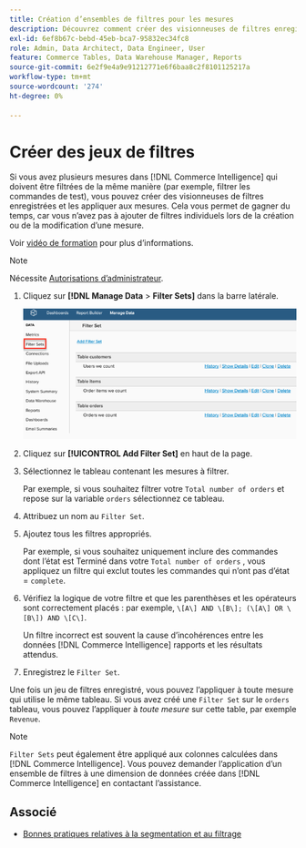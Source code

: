 ```yaml
---
title: Création d’ensembles de filtres pour les mesures
description: Découvrez comment créer des visionneuses de filtres enregistrées et les appliquer aux mesures.
exl-id: 6ef8b67c-bebd-45eb-bca7-95832ec34fc8
role: Admin, Data Architect, Data Engineer, User
feature: Commerce Tables, Data Warehouse Manager, Reports
source-git-commit: 6e2f9e4a9e91212771e6f6baa8c2f8101125217a
workflow-type: tm+mt
source-wordcount: '274'
ht-degree: 0%

---
```


# Créer des jeux de filtres

Si vous avez plusieurs mesures dans [!DNL Commerce Intelligence] qui doivent être filtrées de la même manière (par exemple, filtrer les commandes de test), vous pouvez créer des visionneuses de filtres enregistrées et les appliquer aux mesures. Cela vous permet de gagner du temps, car vous n’avez pas à ajouter de filtres individuels lors de la création ou de la modification d’une mesure.

Voir [vidéo de formation](https://experienceleague.adobe.com/docs/commerce-knowledge-base/kb/how-to/mbi-training-video-filter-sets.html) pour plus d’informations.

>[!NOTE]
>
>Nécessite [Autorisations d’administrateur](../../administrator/user-management/user-management.md).

1. Cliquez sur **[!DNL Manage Data** > **Filter Sets]** dans la barre latérale.

   ![](../../assets/create-filter-sets.png)

1. Cliquez sur **[!UICONTROL Add Filter Set]** en haut de la page.

1. Sélectionnez le tableau contenant les mesures à filtrer.

   Par exemple, si vous souhaitez filtrer votre `Total number of orders` et repose sur la variable `orders` sélectionnez ce tableau.

1. Attribuez un nom au `Filter Set`.

1. Ajoutez tous les filtres appropriés.

   Par exemple, si vous souhaitez uniquement inclure des commandes dont l’état est Terminé dans votre `Total number of orders` , vous appliquez un filtre qui exclut toutes les commandes qui n’ont pas d’état = `complete`.

1. Vérifiez la logique de votre filtre et que les parenthèses et les opérateurs sont correctement placés : par exemple, `\[A\] AND \[B\]; (\[A\] OR \[B\]) AND \[C\]`.

   Un filtre incorrect est souvent la cause d’incohérences entre les données [!DNL Commerce Intelligence] rapports et les résultats attendus.

1. Enregistrez le `Filter Set`.

Une fois un jeu de filtres enregistré, vous pouvez l’appliquer à toute mesure qui utilise le même tableau. Si vous avez créé une `Filter Set` sur le `orders` tableau, vous pouvez l’appliquer à *toute mesure* sur cette table, par exemple `Revenue`.

>[!NOTE]
>
>`Filter Sets` peut également être appliqué aux colonnes calculées dans [!DNL Commerce Intelligence]. Vous pouvez demander l’application d’un ensemble de filtres à une dimension de données créée dans [!DNL Commerce Intelligence] en contactant l’assistance.

## Associé

* [Bonnes pratiques relatives à la segmentation et au filtrage](../../best-practices/segment-filter.md)
